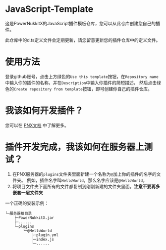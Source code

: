 # JavaScript-Template  

这是PowerNukkitX的JavaScript插件模板仓库，您可以从此仓库创建您自己的插件。  

此仓库中的d.ts定义文件会定期更新，请您留意更新您的插件仓库中的定义文件。  

# 使用方法  

登录github账号，点击上方绿色的`Use this template`按钮，在`Repository name`中输入你的插件的名称，并在`Description`中输入你插件的简短描述，
然后点击绿色的`Create repository from template`按钮，即可创建你自己的插件仓库。

# 我该如何开发插件？  

您可以在 [PNX文档](https://doc.powernukkitx.cn/) 中了解更多。 

# 插件开发完成，我该如何在服务器上测试？  

1. 在PNX服务器的`plugins`文件夹里面新建一个名称为`@`加上你的插件的名字的文件夹。 例如，插件名字叫`HelloWorld`，那么名字应该是`@HelloWorld`。
2. 将项目文件夹下面所有的文件都复制到刚刚新建的文件夹里面。**注意不要再多嵌套一层文件夹**

一个正确的安装示例：  

```
└─服务器根目录
    ├─PowerNukkitX.jar
    ├─......
    └─plugins
        └─@HelloWorld
            ├─plugin.yml
            ├─index.js
            └─......
```
